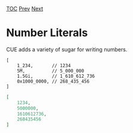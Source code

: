 [TOC](Readme.md) [Prev](comments.md) [Next](stringlit.md)

# Number Literals


CUE adds a variety of sugar for writing numbers.

<!-- CUE editor -->
```
[
    1_234,       // 1234
    5M,          // 5_000_000
    1.5Gi,       // 1_610_612_736
    0x1000_0000, // 268_435_456
]
```

<!-- JSON result -->
```json
[
    1234,
    5000000,
    1610612736,
    268435456
]
```

